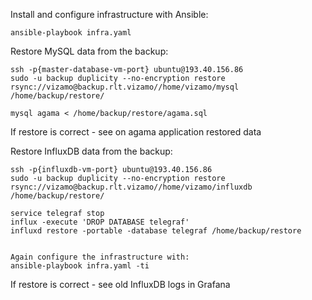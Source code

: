 Install and configure infrastructure with Ansible:

    ansible-playbook infra.yaml

Restore MySQL data from the backup:

	ssh -p{master-database-vm-port} ubuntu@193.40.156.86
	sudo -u backup duplicity --no-encryption restore rsync://vizamo@backup.rlt.vizamo//home/vizamo/mysql /home/backup/restore/
	
	mysql agama < /home/backup/restore/agama.sql

If restore is correct - see on agama application restored data

Restore InfluxDB data from the backup:

	ssh -p{influxdb-vm-port} ubuntu@193.40.156.86
	sudo -u backup duplicity --no-encryption restore rsync://vizamo@backup.rlt.vizamo//home/vizamo/influxdb /home/backup/restore/
	
	service telegraf stop
	influx -execute 'DROP DATABASE telegraf'
	influxd restore -portable -database telegraf /home/backup/restore
	
	
	Again configure the infrastructure with:
	ansible-playbook infra.yaml -ti

If restore is correct - see old InfluxDB logs in Grafana

